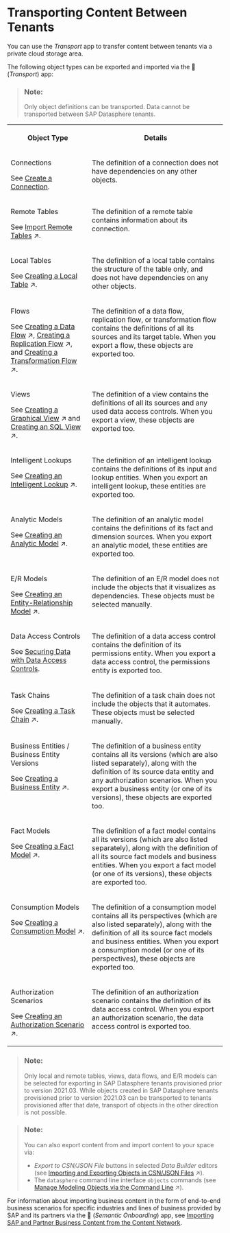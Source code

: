 <!-- loiodf12666cf98e41248ef2251c564b0166 -->

<link rel="stylesheet" type="text/css" href="../css/sap-icons.css"/>

# Transporting Content Between Tenants

You can use the *Transport* app to transfer content between tenants via a private cloud storage area.

The following object types can be exported and imported via the <span class="FPA-icons-V3"></span> \(*Transport*\) app:

> ### Note:  
> Only object definitions can be transported. Data cannot be transported between SAP Datasphere tenants.


<table>
<tr>
<th valign="top">

Object Type

</th>
<th valign="top">

Details

</th>
</tr>
<tr>
<td valign="top">

Connections

See [Create a Connection](../Integrating-Data-Via-Connections/create-a-connection-c216584.md).

</td>
<td valign="top">

The definition of a connection does not have dependencies on any other objects.

</td>
</tr>
<tr>
<td valign="top">

Remote Tables

See [Import Remote Tables](https://help.sap.com/viewer/24f836070a704022a40c15442163e5cf/DEV_CURRENT/en-US/fd04efbac29c44fb8cfeaf2166b3d882.html "Import remote tables from a connection into your space directly from the Data Builder start page or the Repository Explorer.") :arrow_upper_right:.

</td>
<td valign="top">

The definition of a remote table contains information about its connection.

</td>
</tr>
<tr>
<td valign="top">

Local Tables

See [Creating a Local Table](https://help.sap.com/viewer/24f836070a704022a40c15442163e5cf/DEV_CURRENT/en-US/2509fe4d86aa472b9858164b55b38077.html "Create a table and define columns to receive data.. You can add data from a flow or a CSV file, or import tables from a connection or a CSN file.") :arrow_upper_right:.

</td>
<td valign="top">

The definition of a local table contains the structure of the table only, and does not have dependencies on any other objects.

</td>
</tr>
<tr>
<td valign="top">

Flows

See [Creating a Data Flow](https://help.sap.com/viewer/24f836070a704022a40c15442163e5cf/DEV_CURRENT/en-US/e30fd1417e954577baae3246ea470c3f.html "Create a data flow to move and transform data in an intuitive graphical interface. You can drag and drop sources from the Source Browser, join them as appropriate, add other operators to remove or create columns, aggregate data, and do Python scripting, before writing the data to the target table.") :arrow_upper_right:, [Creating a Replication Flow](https://help.sap.com/viewer/24f836070a704022a40c15442163e5cf/DEV_CURRENT/en-US/25e2bd7a70d44ac5b05e844f9e913471.html "Create a replication flow to copy multiple data assets from a source to a target.") :arrow_upper_right:, and [Creating a Transformation Flow](https://help.sap.com/viewer/24f836070a704022a40c15442163e5cf/DEV_CURRENT/en-US/f7161e6c20204672ac4a6d90c81762e4.html "Create a transformation flow to load data from one or more sources, apply transformations (such as a join), and output the result in a target table. You can load a full set of data from one or more sources to a target table. You can add local tables and views, Open SQL schema objects, and also remote tables located in BW Bridge spaces. You can also load delta changes (including deleted records) from one source table to a target table.") :arrow_upper_right:.

</td>
<td valign="top">

The definition of a data flow, replication flow, or transformation flow contains the definitions of all its sources and its target table. When you export a flow, these objects are exported too.

</td>
</tr>
<tr>
<td valign="top">

Views

See [Creating a Graphical View](https://help.sap.com/viewer/24f836070a704022a40c15442163e5cf/DEV_CURRENT/en-US/27efb479c4814252964d3fbc6ca2dfc3.html "Create a view to query sources in an intuitive graphical interface. You can drag and drop sources from the Source Browser, join them as appropriate, add other operators to remove or create columns and filter or aggregate data, and specify measures and other aspects of your output structure in the output node.") :arrow_upper_right: and [Creating an SQL View](https://help.sap.com/viewer/24f836070a704022a40c15442163e5cf/DEV_CURRENT/en-US/81920e4d583f45fd8761c662d3c8abab.html "Create a view to query sources in a powerful SQL editor. You can choose between writing a standard SQL query using SELECT statements and operators such as JOIN and UNION, or use SQLScript to produce a table function. You can drag sources from the Source Browser, and specify measures and other aspects of your output structure in the side panel.") :arrow_upper_right:.

</td>
<td valign="top">

The definition of a view contains the definitions of all its sources and any used data access controls. When you export a view, these objects are exported too.

</td>
</tr>
<tr>
<td valign="top">

Intelligent Lookups

See [Creating an Intelligent Lookup](https://help.sap.com/viewer/24f836070a704022a40c15442163e5cf/DEV_CURRENT/en-US/8f29f801faea4d48816d0339777f9d16.html "Create an intelligent lookup to merge data from two entities even if there are problems joining them. Intelligent lookup offers a business-centric, interactive data harmonization environment for subject matter experts.") :arrow_upper_right:.

</td>
<td valign="top">

The definition of an intelligent lookup contains the definitions of its input and lookup entities. When you export an intelligent lookup, these entities are exported too.

</td>
</tr>
<tr>
<td valign="top">

Analytic Models

See [Creating an Analytic Model](https://help.sap.com/viewer/24f836070a704022a40c15442163e5cf/DEV_CURRENT/en-US/e5fbe9e2cb93484dab8b1963145e565f.html "Create an analytic model as a basis for consumption in SAP Analytics Cloud.") :arrow_upper_right:.

</td>
<td valign="top">

The definition of an analytic model contains the definitions of its fact and dimension sources. When you export an analytic model, these entities are exported too.

</td>
</tr>
<tr>
<td valign="top">

E/R Models

See [Creating an Entity-Relationship Model](https://help.sap.com/viewer/24f836070a704022a40c15442163e5cf/DEV_CURRENT/en-US/a91c042549fb497384e756d5f5c71fde.html "Create an E/R model to import, visualize, edit, and deploy multiple tables and views together. You can use an E/R model to better understand a subset of the entities in your space, and to communicate this information to other stakeholders.") :arrow_upper_right:.

</td>
<td valign="top">

The definition of an E/R model does not include the objects that it visualizes as dependencies. These objects must be selected manually.

</td>
</tr>
<tr>
<td valign="top">

Data Access Controls

See [Securing Data with Data Access Controls](../Data-Access-Control/securing-data-with-data-access-controls-a032e51.md).

</td>
<td valign="top">

The definition of a data access control contains the definition of its permissions entity. When you export a data access control, the permissions entity is exported too.

</td>
</tr>
<tr>
<td valign="top">

Task Chains

See [Creating a Task Chain](https://help.sap.com/viewer/24f836070a704022a40c15442163e5cf/DEV_CURRENT/en-US/d1afbc2b9ee84d44a00b0b777ac243e1.html "Group multiple tasks into a task chain and run them manually once, or periodically, through a schedule.") :arrow_upper_right:.

</td>
<td valign="top">

The definition of a task chain does not include the objects that it automates. These objects must be selected manually.

</td>
</tr>
<tr>
<td valign="top">

Business Entities / Business Entity Versions

See [Creating a Business Entity](https://help.sap.com/viewer/24f836070a704022a40c15442163e5cf/DEV_CURRENT/en-US/c912cdc1537d4efbb24b08327ea68918.html "You use business entities to build your consumption model for analysis and reporting.") :arrow_upper_right:.

</td>
<td valign="top">

The definition of a business entity contains all its versions \(which are also listed separately\), along with the definition of its source data entity and any authorization scenarios. When you export a business entity \(or one of its versions\), these objects are exported too.

</td>
</tr>
<tr>
<td valign="top">

Fact Models

See [Creating a Fact Model](https://help.sap.com/viewer/24f836070a704022a40c15442163e5cf/DEV_CURRENT/en-US/5bbd14a328b549b2b53fce830ea25c15.html "Fact models are reusable models you can use to streamline the creation of other models within the same business context.") :arrow_upper_right:.

</td>
<td valign="top">

The definition of a fact model contains all its versions \(which are also listed separately\), along with the definition of all its source fact models and business entities. When you export a fact model \(or one of its versions\), these objects are exported too.

</td>
</tr>
<tr>
<td valign="top">

Consumption Models

See [Creating a Consumption Model](https://help.sap.com/viewer/24f836070a704022a40c15442163e5cf/DEV_CURRENT/en-US/337fa99de4a44700ba49e2214a1f3349.html "Consumption models are the basis to consume your data.") :arrow_upper_right:.

</td>
<td valign="top">

The definition of a consumption model contains all its perspectives \(which are also listed separately\), along with the definition of all its source fact models and business entities. When you export a consumption model \(or one of its perspectives\), these objects are exported too.

</td>
</tr>
<tr>
<td valign="top">

Authorization Scenarios

See [Creating an Authorization Scenario](https://help.sap.com/viewer/24f836070a704022a40c15442163e5cf/DEV_CURRENT/en-US/167c05c673dc4715baba8d5d305abb1e.html "Authorization scenarios help you control data access for business entities leveraging data access controls.") :arrow_upper_right:.

</td>
<td valign="top">

The definition of an authorization scenario contains the definition of its data access control. When you export an authorization scenario, the data access control is exported too.

</td>
</tr>
</table>

> ### Note:  
> Only local and remote tables, views, data flows, and E/R models can be selected for exporting in SAP Datasphere tenants provisioned prior to version 2021.03. While objects created in SAP Datasphere tenants provisioned prior to version 2021.03 can be transported to tenants provisioned after that date, transport of objects in the other direction is not possible.

> ### Note:  
> You can also export content from and import content to your space via:
> 
> -   *Export to CSN/JSON File* buttons in selected *Data Builder* editors \(see [Importing and Exporting Objects in CSN/JSON Files](https://help.sap.com/viewer/24f836070a704022a40c15442163e5cf/DEV_CURRENT/en-US/f8ff0628c9fc49229740ffcd4d20e9aa.html "You can use the tools in certain Data Builder editors to import objects to and export objects from your space.") :arrow_upper_right:\).
> -   The `datasphere` command line interface `objects` commands \(see [Manage Modeling Objects via the Command Line](https://help.sap.com/viewer/9b8363ae47c347de9a027c0e5567a37a/DEV_CURRENT/en-US/6f5c65f209004751aa48f9682ee2ec45.html "Users with a DW Modeler role (or equivalent privileges) can list, create, update, and delete modeling objects via the command line.") :arrow_upper_right:\).

For information about importing business content in the form of end-to-end business scenarios for specific industries and lines of business provided by SAP and its partners via the <span class="FPA-icons-V3"></span> \(*Semantic Onboarding*\) app, see [Importing SAP and Partner Business Content from the Content Network](../importing-sap-and-partner-business-content-from-the-content-network-400078d.md).

